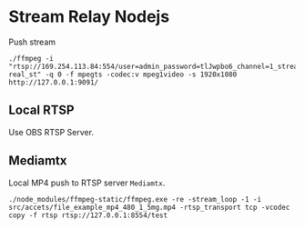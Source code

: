 # Stream Relay Nodejs

Push stream

```shell
./ffmpeg -i "rtsp://169.254.113.84:554/user=admin_password=tlJwpbo6_channel=1_stream=0&amp;onvif=0.sdp?real_st" -q 0 -f mpegts -codec:v mpeg1video -s 1920x1080 http://127.0.0.1:9091/
```

## Local RTSP

Use OBS RTSP Server.

## Mediamtx

Local MP4 push to RTSP server `Mediamtx`.

```shell
./node_modules/ffmpeg-static/ffmpeg.exe -re -stream_loop -1 -i src/accets/file_example_mp4_480_1_5mg.mp4 -rtsp_transport tcp -vcodec copy -f rtsp rtsp://127.0.0.1:8554/test
```

